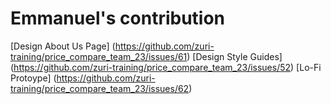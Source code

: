 # Emmanuel's contribution

[Design About Us Page] (https://github.com/zuri-training/price_compare_team_23/issues/61)
[Design Style Guides] (https://github.com/zuri-training/price_compare_team_23/issues/52)
[Lo-Fi Protoype] (https://github.com/zuri-training/price_compare_team_23/issues/62)
